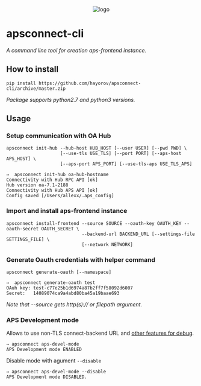 <p align="center">
	<img src="https://raw.githubusercontent.com/hayorov/apsconnect-cli/master/assets/logo.png" alt="logo"/>
</p>

# apsconnect-cli
_A command line tool for creation aps-frontend instance._

## How to install
```
pip install https://github.com/hayorov/apsconnect-cli/archive/master.zip
```
_Package supports python2.7 and python3 versions._

## Usage
### Setup communication with OA Hub

```
apsconnect init-hub --hub-host HUB_HOST [--user USER] [--pwd PWD] \
                    [--use-tls USE_TLS] [--port PORT] [--aps-host APS_HOST] \
                    [--aps-port APS_PORT] [--use-tls-aps USE_TLS_APS]
```
```
⇒  apsconnect init-hub oa-hub-hostname
Connectivity with Hub RPC API [ok]
Hub version oa-7.1-2188
Connectivity with Hub APS API [ok]
Config saved [/Users/allexx/.aps_config]
```
### Import and install aps-frontend instance

```
apsconnect install-frontend --source SOURCE --oauth-key OAUTH_KEY --oauth-secret OAUTH_SECRET \
				            --backend-url BACKEND_URL [--settings-file SETTINGS_FILE] \
				            [--network NETWORK]
```

### Generate Oauth credentials with helper command
```
apsconnect generate-oauth [--namespace]
```
```
⇒  apsconnect generate-oauth test
OAuh key: test-c77e25b1d6974a87b2ff7f58092d6007
Secret:   14089074ca9a4abd80ba45a19baae693
```

_Note that --source gets http(s):// or filepath argument._


### APS Development mode
Allows to use non-TLS connect-backend URL and [other features for debug](http://doc.apsstandard.org/2.2/process/test/tools/mn/#development-mode).
```
⇒ apsconnect aps-devel-mode
APS Development mode ENABLED
```
Disable mode with agument `--disable`
```
⇒ apsconnect aps-devel-mode --disable
APS Development mode DISABLED.
```